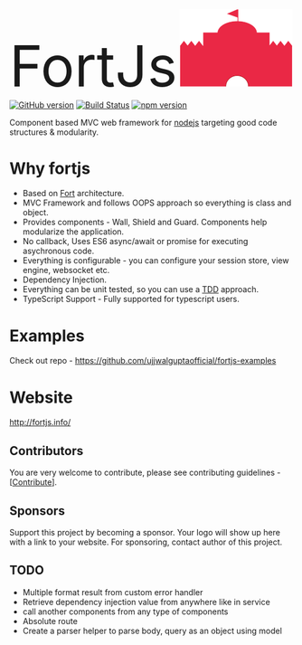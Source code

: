 
<span style="font-size:100px">FortJs</span> <img width="200px" src="logos/width_400.png"/>
[![GitHub version](https://badge.fury.io/gh/ujjwalguptaofficial%2Ffortjs.svg)](https://badge.fury.io/gh/ujjwalguptaofficial%2Ffortjs)
[![Build Status](https://travis-ci.org/ujjwalguptaofficial/fortjs.svg?branch=master)](https://travis-ci.org/ujjwalguptaofficial/fortjs)
[![npm version](https://badge.fury.io/js/fortjs.svg)](https://badge.fury.io/js/fortjs)


Component based MVC web framework for [nodejs](https://nodejs.org/en/) targeting good code structures & modularity.
# Why fortjs

* Based on [Fort](https://github.com/ujjwalguptaofficial/fort) architecture.
* MVC Framework and follows OOPS approach so everything is class and object.
* Provides components - Wall, Shield and Guard. Components help modularize the application.
* No callback, Uses ES6 async/await or promise for executing asychronous code.
* Everything is configurable - you can configure your session store, view engine, websocket etc.
* Dependency Injection.
* Everything can be unit tested, so you can use a [TDD](https://guide.freecodecamp.org/agile/test-driven-development/) approach.
* TypeScript Support - Fully supported for typescript users.

# Examples

Check out repo - https://github.com/ujjwalguptaofficial/fortjs-examples

# Website

http://fortjs.info/

## Contributors

You are very welcome to contribute, please see contributing guidelines - [[Contribute](CONTRIBUTING.MD)].

## Sponsors

Support this project by becoming a sponsor. Your logo will show up here with a link to your website. For sponsoring, contact author of this project.

## TODO 

* Multiple format result from custom error handler
* Retrieve dependency injection value from anywhere like in service
* call another components from any type of components
* Absolute route
* Create a parser helper to parse body, query as an object using model
